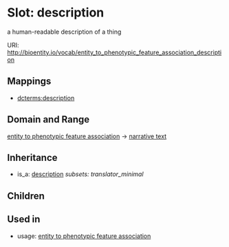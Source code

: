 # Slot: description


a human-readable description of a thing

URI: http://bioentity.io/vocab/entity_to_phenotypic_feature_association_description
## Mappings

 * [dcterms:description](http://purl.obolibrary.org/obo/dcterms_description)
## Domain and Range

[entity to phenotypic feature association](EntityToPhenotypicFeatureAssociation.md) -> [narrative text](NarrativeText.md)
## Inheritance

 *  is_a: [description](description.md) *subsets: translator_minimal*
## Children

## Used in

 *  usage: [entity to phenotypic feature association](EntityToPhenotypicFeatureAssociation.md)
